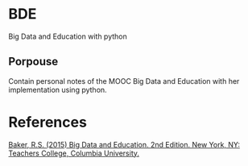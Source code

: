 # BDE
Big Data and Education with python

## Porpouse
Contain personal notes of the MOOC Big Data and Education with her implementation using python.

# References
[Baker, R.S. (2015) Big Data and Education. 2nd Edition. New York, NY: Teachers College, Columbia University.](http://www.columbia.edu/~rsb2162/bigdataeducation.html)
